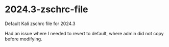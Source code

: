 # 2024.3-zschrc-file
Default Kali zschrc file for 2024.3

Had an issue where I needed to revert to default, where admin did not copy before modifying.
